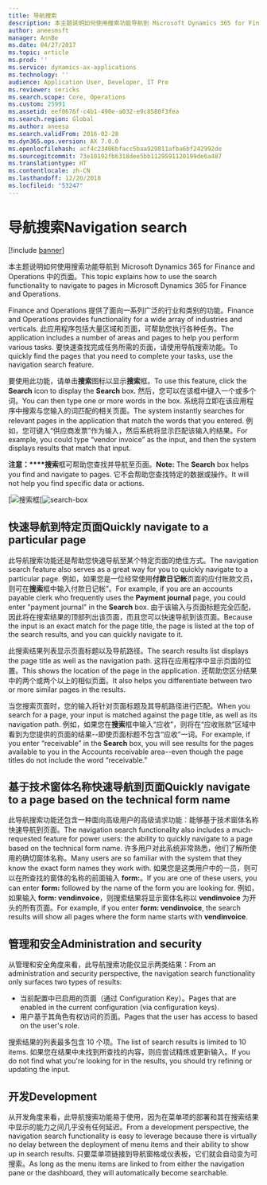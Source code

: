 ```yaml
---
title: 导航搜索
description: 本主题说明如何使用搜索功能导航到 Microsoft Dynamics 365 for Finance and Operations 中的页面。
author: aneesmsft
manager: AnnBe
ms.date: 04/27/2017
ms.topic: article
ms.prod: ''
ms.service: dynamics-ax-applications
ms.technology: ''
audience: Application User, Developer, IT Pro
ms.reviewer: sericks
ms.search.scope: Core, Operations
ms.custom: 25991
ms.assetid: eef0676f-c4b1-490e-a032-e9c8580f3fea
ms.search.region: Global
ms.author: aneesa
ms.search.validFrom: 2016-02-28
ms.dyn365.ops.version: AX 7.0.0
ms.openlocfilehash: acf4c23406bfacc5baa929811afba6bf242992de
ms.sourcegitcommit: 73e10192fb6318dee5bb1129591120199de6a487
ms.translationtype: HT
ms.contentlocale: zh-CN
ms.lasthandoff: 12/20/2018
ms.locfileid: "53247"
---
```

# <a name="navigation-search"></a><span data-ttu-id="67535-103">导航搜索</span><span class="sxs-lookup"><span data-stu-id="67535-103">Navigation search</span></span>

[!include [banner](../includes/banner.md)]

<span data-ttu-id="67535-104">本主题说明如何使用搜索功能导航到 Microsoft Dynamics 365 for Finance and Operations 中的页面。</span><span class="sxs-lookup"><span data-stu-id="67535-104">This topic explains how to use the search functionality to navigate to pages in Microsoft Dynamics 365 for Finance and Operations.</span></span>

<span data-ttu-id="67535-105">Finance and Operations 提供了面向一系列广泛的行业和类别的功能。</span><span class="sxs-lookup"><span data-stu-id="67535-105">Finance and Operations provides functionality for a wide array of industries and verticals.</span></span> <span data-ttu-id="67535-106">此应用程序包括大量区域和页面，可帮助您执行各种任务。</span><span class="sxs-lookup"><span data-stu-id="67535-106">The application includes a number of areas and pages to help you perform various tasks.</span></span> <span data-ttu-id="67535-107">要快速查找完成任务所需的页面，请使用导航搜索功能。</span><span class="sxs-lookup"><span data-stu-id="67535-107">To quickly find the pages that you need to complete your tasks, use the navigation search feature.</span></span> 

<span data-ttu-id="67535-108">要使用此功能，请单击**搜索**图标以显示**搜索**框。</span><span class="sxs-lookup"><span data-stu-id="67535-108">To use this feature, click the **Search** icon to display the **Search** box.</span></span> <span data-ttu-id="67535-109">然后，您可以在该框中键入一个或多个词。</span><span class="sxs-lookup"><span data-stu-id="67535-109">You can then type one or more words in the box.</span></span> <span data-ttu-id="67535-110">系统将立即在该应用程序中搜索与您输入的词匹配的相关页面。</span><span class="sxs-lookup"><span data-stu-id="67535-110">The system instantly searches for relevant pages in the application that match the words that you entered.</span></span> <span data-ttu-id="67535-111">例如，您可键入“供应商发票”作为输入，然后系统将显示匹配该输入的结果。</span><span class="sxs-lookup"><span data-stu-id="67535-111">For example, you could type “vendor invoice” as the input, and then the system displays results that match that input.</span></span> 

<span data-ttu-id="67535-112">**注意：\*\*\*\*搜索**框可帮助您查找并导航至页面。</span><span class="sxs-lookup"><span data-stu-id="67535-112">**Note:** The **Search** box helps you find and navigate to pages.</span></span> <span data-ttu-id="67535-113">它不会帮助您查找特定的数据或操作。</span><span class="sxs-lookup"><span data-stu-id="67535-113">It will not help you find specific data or actions.</span></span> 

<span data-ttu-id="67535-114">[![搜索框](media/navigation-search.png "搜索框")</span><span class="sxs-lookup"><span data-stu-id="67535-114">[![search-box](media/navigation-search.png "Search box")</span></span> 

## <a name="quickly-navigate-to-a-particular-page"></a><span data-ttu-id="67535-115">快速导航到特定页面</span><span class="sxs-lookup"><span data-stu-id="67535-115">Quickly navigate to a particular page</span></span>
<span data-ttu-id="67535-116">此导航搜索功能还是帮助您快速导航至某个特定页面的绝佳方式。</span><span class="sxs-lookup"><span data-stu-id="67535-116">The navigation search feature also serves as a great way for you to quickly navigate to a particular page.</span></span> <span data-ttu-id="67535-117">例如，如果您是一位经常使用**付款日记帐**页面的应付账款文员，则可在**搜索**框中输入付款日记帐”。</span><span class="sxs-lookup"><span data-stu-id="67535-117">For example, if you are an accounts payable clerk who frequently uses the **Payment journal** page, you could enter "payment journal" in the **Search** box.</span></span> <span data-ttu-id="67535-118">由于该输入与页面标题完全匹配，因此将在搜索结果的顶部列出该页面，而且您可以快速导航到该页面。</span><span class="sxs-lookup"><span data-stu-id="67535-118">Because the input is an exact match for the page title, the page is listed at the top of the search results, and you can quickly navigate to it.</span></span> 

<span data-ttu-id="67535-119">此搜索结果列表显示页面标题以及导航路径。</span><span class="sxs-lookup"><span data-stu-id="67535-119">The search results list displays the page title as well as the navigation path.</span></span> <span data-ttu-id="67535-120">这将在应用程序中显示页面的位置。</span><span class="sxs-lookup"><span data-stu-id="67535-120">This shows the location of the page in the application.</span></span> <span data-ttu-id="67535-121">还帮助您区分结果中的两个或两个以上的相似页面。</span><span class="sxs-lookup"><span data-stu-id="67535-121">It also helps you differentiate between two or more similar pages in the results.</span></span> 

<span data-ttu-id="67535-122">当您搜索页面时，您的输入将针对页面标题及其导航路径进行匹配。</span><span class="sxs-lookup"><span data-stu-id="67535-122">When you search for a page, your input is matched against the page title, as well as its navigation path.</span></span> <span data-ttu-id="67535-123">例如，如果您在**搜索**框中输入“应收”，则将在“应收账款”区域中看到为您提供的页面的结果--即使页面标题不包含“应收”一词。</span><span class="sxs-lookup"><span data-stu-id="67535-123">For example, if you enter “receivable” in the **Search** box, you will see results for the pages available to you in the Accounts receivable area--even though the page titles do not include the word “receivable."</span></span> 

## <a name="quickly-navigate-to-a-page-based-on-the-technical-form-name"></a><span data-ttu-id="67535-124">基于技术窗体名称快速导航到页面</span><span class="sxs-lookup"><span data-stu-id="67535-124">Quickly navigate to a page based on the technical form name</span></span>
<span data-ttu-id="67535-125">此导航搜索功能还包含一种面向高级用户的高级请求功能：能够基于技术窗体名称快速导航到页面。</span><span class="sxs-lookup"><span data-stu-id="67535-125">The navigation search functionality also includes a much-requested feature for power users: the ability to quickly navigate to a page based on the technical form name.</span></span> <span data-ttu-id="67535-126">许多用户对此系统非常熟悉，他们了解所使用的确切窗体名称。</span><span class="sxs-lookup"><span data-stu-id="67535-126">Many users are so familiar with the system that they know the exact form names they work with.</span></span> <span data-ttu-id="67535-127">如果您是这类用户中的一员，则可以在所查找的窗体的名称的前面输入 **form:**。</span><span class="sxs-lookup"><span data-stu-id="67535-127">If you are one of these users, you can enter **form:** followed by the name of the form you are looking for.</span></span> <span data-ttu-id="67535-128">例如，如果输入 **form: vendinvoice**，则搜索结果将显示窗体名称以 **vendinvoice** 为开头的所有页面。</span><span class="sxs-lookup"><span data-stu-id="67535-128">For example, if you enter **form: vendinvoice**, the search results will show all pages where the form name starts with **vendinvoice**.</span></span> 

## <a name="administration-and-security"></a><span data-ttu-id="67535-129">管理和安全</span><span class="sxs-lookup"><span data-stu-id="67535-129">Administration and security</span></span>
<span data-ttu-id="67535-130">从管理和安全角度来看，此导航搜索功能仅显示两类结果：</span><span class="sxs-lookup"><span data-stu-id="67535-130">From an administration and security perspective, the navigation search functionality only surfaces two types of results:</span></span>

-   <span data-ttu-id="67535-131">当前配置中已启用的页面（通过 Configuration Key）。</span><span class="sxs-lookup"><span data-stu-id="67535-131">Pages that are enabled in the current configuration (via configuration keys).</span></span>
-   <span data-ttu-id="67535-132">用户基于其角色有权访问的页面。</span><span class="sxs-lookup"><span data-stu-id="67535-132">Pages that the user has access to based on the user's role.</span></span>

<span data-ttu-id="67535-133">搜索结果的列表最多包含 10 个项。</span><span class="sxs-lookup"><span data-stu-id="67535-133">The list of search results is limited to 10 items.</span></span> <span data-ttu-id="67535-134">如果您在结果中未找到所查找的内容，则应尝试精炼或更新输入。</span><span class="sxs-lookup"><span data-stu-id="67535-134">If you do not find what you're looking for in the results, you should try refining or updating the input.</span></span> 

## <a name="development"></a><span data-ttu-id="67535-135">开发</span><span class="sxs-lookup"><span data-stu-id="67535-135">Development</span></span> 
<span data-ttu-id="67535-136">从开发角度来看，此导航搜索功能易于使用，因为在菜单项的部署和其在搜索结果中显示的能力之间几乎没有任何延迟。</span><span class="sxs-lookup"><span data-stu-id="67535-136">From a development perspective, the navigation search functionality is easy to leverage because there is virtually no delay between the deployment of menu items and their ability to show up in search results.</span></span> <span data-ttu-id="67535-137">只要菜单项链接到导航窗格或仪表板，它们就会自动变为可搜索。</span><span class="sxs-lookup"><span data-stu-id="67535-137">As long as the menu items are linked to from either the navigation pane or the dashboard, they will automatically become searchable.</span></span> 
